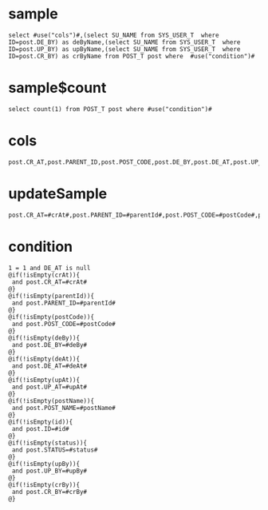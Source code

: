 sample
===

	select #use("cols")#,(select SU_NAME from SYS_USER_T  where ID=post.DE_BY) as deByName,(select SU_NAME from SYS_USER_T  where ID=post.UP_BY) as upByName,(select SU_NAME from SYS_USER_T  where ID=post.CR_BY) as crByName from POST_T post where  #use("condition")#

sample$count
===
    select count(1) from POST_T post where #use("condition")#

cols
===
	post.CR_AT,post.PARENT_ID,post.POST_CODE,post.DE_BY,post.DE_AT,post.UP_AT,post.POST_NAME,post.ID,post.STATUS,post.UP_BY,post.CR_BY

updateSample
===

	post.CR_AT=#crAt#,post.PARENT_ID=#parentId#,post.POST_CODE=#postCode#,post.DE_BY=#deBy#,post.DE_AT=#deAt#,post.UP_AT=#upAt#,post.POST_NAME=#postName#,post.ID=#id#,post.STATUS=#status#,post.UP_BY=#upBy#,post.CR_BY=#crBy#

condition
===

	1 = 1 and DE_AT is null
	@if(!isEmpty(crAt)){
	 and post.CR_AT=#crAt#
	@}
	@if(!isEmpty(parentId)){
	 and post.PARENT_ID=#parentId#
	@}
	@if(!isEmpty(postCode)){
	 and post.POST_CODE=#postCode#
	@}
	@if(!isEmpty(deBy)){
	 and post.DE_BY=#deBy#
	@}
	@if(!isEmpty(deAt)){
	 and post.DE_AT=#deAt#
	@}
	@if(!isEmpty(upAt)){
	 and post.UP_AT=#upAt#
	@}
	@if(!isEmpty(postName)){
	 and post.POST_NAME=#postName#
	@}
	@if(!isEmpty(id)){
	 and post.ID=#id#
	@}
	@if(!isEmpty(status)){
	 and post.STATUS=#status#
	@}
	@if(!isEmpty(upBy)){
	 and post.UP_BY=#upBy#
	@}
	@if(!isEmpty(crBy)){
	 and post.CR_BY=#crBy#
	@}



